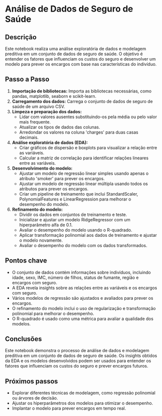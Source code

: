 # Análise de Dados de Seguro de Saúde

## Descrição

Este notebook realiza uma análise exploratória de dados e modelagem preditiva em um conjunto de dados de seguro de saúde. O objetivo é entender os fatores que influenciam os custos do seguro e desenvolver um modelo para prever os encargos com base nas características do indivíduo.

## Passo a Passo

1. **Importação de bibliotecas:** Importa as bibliotecas necessárias, como pandas, matplotlib, seaborn e scikit-learn.
2. **Carregamento dos dados:** Carrega o conjunto de dados de seguro de saúde de um arquivo CSV.
3. **Limpeza e preparação dos dados:**
    - Lidar com valores ausentes substituindo-os pela média ou pelo valor mais frequente.
    - Atualizar os tipos de dados das colunas.
    - Arredondar os valores na coluna 'charges' para duas casas decimais.
4. **Análise exploratória de dados (EDA):**
    - Criar gráficos de dispersão e boxplots para visualizar a relação entre as variáveis.
    - Calcular a matriz de correlação para identificar relações lineares entre as variáveis.
5. **Desenvolvimento do modelo:**
    - Ajustar um modelo de regressão linear simples usando apenas o atributo 'smoker' para prever os encargos.
    - Ajustar um modelo de regressão linear múltipla usando todos os atributos para prever os encargos.
    - Criar um pipeline de treinamento que inclui StandardScaler, PolynomialFeatures e LinearRegression para melhorar o desempenho do modelo.
6. **Refinamento do modelo:**
    - Dividir os dados em conjuntos de treinamento e teste.
    - Inicializar e ajustar um modelo RidgeRegressor com um hiperparâmetro alfa de 0.1.
    - Avaliar o desempenho do modelo usando o R-quadrado.
    - Aplicar transformação polinomial aos dados de treinamento e ajustar o modelo novamente.
    - Avaliar o desempenho do modelo com os dados transformados.

## Pontos chave

- O conjunto de dados contém informações sobre indivíduos, incluindo idade, sexo, IMC, número de filhos, status de fumante, região e encargos com seguro.
- A EDA revela insights sobre as relações entre as variáveis e os encargos com seguro.
- Vários modelos de regressão são ajustados e avaliados para prever os encargos.
- O refinamento do modelo inclui o uso de regularização e transformação polinomial para melhorar o desempenho.
- O R-quadrado é usado como uma métrica para avaliar a qualidade dos modelos.

## Conclusões

Este notebook demonstra o processo de análise de dados e modelagem preditiva em um conjunto de dados de seguro de saúde. Os insights obtidos da EDA e os modelos desenvolvidos podem ser usados para entender os fatores que influenciam os custos do seguro e prever encargos futuros.

## Próximos passos

- Explorar diferentes técnicas de modelagem, como regressão polinomial ou árvores de decisão.
- Ajustar os hiperparâmetros dos modelos para otimizar o desempenho.
- Implantar o modelo para prever encargos em tempo real.
